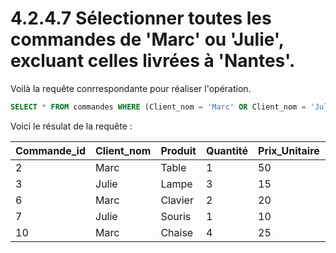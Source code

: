 # 4.2.4.7 Sélectionner toutes les commandes de 'Marc' ou 'Julie', excluant celles livrées à 'Nantes'.

Voilà la requête conrrespondante pour réaliser l'opération.

```sql
SELECT * FROM commandes WHERE (Client_nom = 'Marc' OR Client_nom = 'Julie') AND Ville_livraison != 'Nantes';
```

Voici le résulat de la requête :

| Commande_id | Client_nom | Produit | Quantité | Prix_Unitaire | Date_commande | Ville_livraison | Catégorie_produit |
| ----------- | ---------- | ------- | -------- | ------------- | ------------- | --------------- | ----------------- |
| 2           | Marc       | Table   | 1        | 50            | 2023-05-15    | Lyon            | Mobilier          |
| 3           | Julie      | Lampe   | 3        | 15            | 2023-04-18    | Paris           | Éclairage         |
| 6           | Marc       | Clavier | 2        | 20            | 2023-07-19    | Lyon            | Électronique      |
| 7           | Julie      | Souris  | 1        | 10            | 2023-08-05    | Paris           | Électronique      |
| 10          | Marc       | Chaise  | 4        | 25            | 2023-11-12    | Lyon            | Mobilier          |

